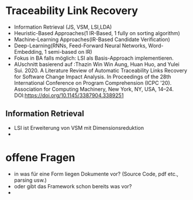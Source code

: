 # Traceability Link Recovery

- Information Retrieval (JS, VSM, LSI,LDA)
- Heuristic-Based Approaches(1 IR-Based, 1 fully on sorting algorithm)
- Machine-Learning Approaches(IR-Based Candidate Verification)
- Deep-Learning(RNNs, Feed-Forward Neural Networks, Word-Embedding, 1 semi-based on IR)
- Fokus in BA falls möglich: LSI als Basis-Approach implementieren.
- AUschnitt basierend auf :Thazin Win Win Aung, Huan Huo, and Yulei Sui. 2020. A Literature Review of Automatic Traceability Links Recovery for Software Change Impact Analysis. In Proceedings of the 28th International Conference on Program Comprehension (ICPC '20). Association for Computing Machinery, New York, NY, USA, 14–24. DOI:https://doi.org/10.1145/3387904.3389251

## Information Retrieval 

- LSI ist Erweiterung von VSM mit Dimensionsreduktion
- 

# offene Fragen

- in was für eine Form liegen Dokumente vor? (Source Code, pdf etc., parsing usw.)
- oder gibt das Framework schon bereits was vor?
- 